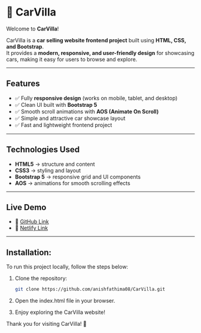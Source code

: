 # 🚗 CarVilla  

Welcome to **CarVilla**!  

CarVilla is a **car selling website frontend project** built using **HTML, CSS, and Bootstrap**.  
It provides a **modern, responsive, and user-friendly design** for showcasing cars, making it easy for users to browse and explore.  

---

## Features  
- ✅ Fully **responsive design** (works on mobile, tablet, and desktop)  
- ✅ Clean UI built with **Bootstrap 5**  
- ✅ Smooth scroll animations with **AOS (Animate On Scroll)**  
- ✅ Simple and attractive car showcase layout  
- ✅ Fast and lightweight frontend project  

---

##  Technologies Used  
- **HTML5** → structure and content  
- **CSS3** → styling and layout  
- **Bootstrap 5** → responsive grid and UI components  
- **AOS** → animations for smooth scrolling effects  

---

## Live Demo  
- 🔗 <a href="https://anishfathima08.github.io/CarVilla/" target="_blank">GitHub Link</a>  
- 🔗 <a href="https://carvilla-saf.netlify.app/" target="_blank">Netlify Link</a> 
---

## Installation:
To run this project locally, follow the steps below:

1. Clone the repository:
   ```bash
   git clone https://github.com/anishfathima08/CarVilla.git
   
  2. Open the index.html file in your browser.

  3. Enjoy exploring the CarVilla website!

Thank you for visiting CarVilla! 🚗
